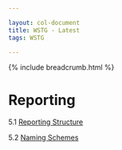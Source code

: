 ```yaml
---

layout: col-document
title: WSTG - Latest
tags: WSTG

---
```


{% include breadcrumb.html %}
# Reporting

5.1 [Reporting Structure](01-Reporting_Structure.md)

5.2 [Naming Schemes](02-Naming_Schemes.md)
